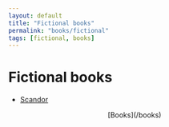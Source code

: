 ```yaml
---
layout: default
title: "Fictional books"
permalink: "books/fictional"
tags: [fictional, books]
---
```


# Fictional books

- [Scandor](books/fictional/poz-scandor)


<div style="text-align: center;" markdown="1"> [Books](/books) 
</div>  